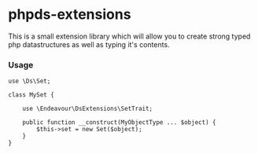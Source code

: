 # phpds-extensions

This is a small extension library which will allow you to create strong typed php datastructures as well as typing it's contents.

### Usage

```
use \Ds\Set;

class MySet {

    use \Endeavour\DsExtensions\SetTrait;
    
    public function __construct(MyObjectType ... $object) {
        $this->set = new Set($object);
    }
}
```